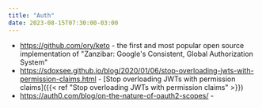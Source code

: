 ```yaml
---
title: "Auth"
date: 2023-08-15T07:30:00-03:00
---
```

- https://github.com/ory/keto - the first and most popular open source implementation of "Zanzibar: Google's Consistent, Global Authorization System"
- https://sdoxsee.github.io/blog/2020/01/06/stop-overloading-jwts-with-permission-claims.html - [Stop overloading JWTs with permission claims]({{< ref "Stop overloading JWTs with permission claims" >}})
- https://auth0.com/blog/on-the-nature-of-oauth2-scopes/ - 